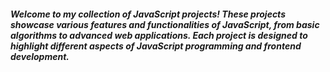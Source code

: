 <h5>Welcome to my collection of JavaScript projects! These projects showcase various features and functionalities of JavaScript, from basic algorithms to advanced web applications. Each project is designed to highlight different aspects of JavaScript programming and frontend development.</h5>

